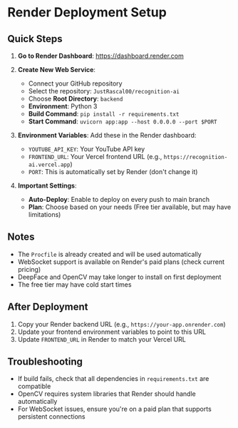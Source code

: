 # Render Deployment Setup

## Quick Steps

1. **Go to Render Dashboard**: https://dashboard.render.com
2. **Create New Web Service**:
   - Connect your GitHub repository
   - Select the repository: `JustRascal00/recognition-ai`
   - Choose **Root Directory**: `backend`
   - **Environment**: Python 3
   - **Build Command**: `pip install -r requirements.txt`
   - **Start Command**: `uvicorn app:app --host 0.0.0.0 --port $PORT`

3. **Environment Variables**:
   Add these in the Render dashboard:
   - `YOUTUBE_API_KEY`: Your YouTube API key
   - `FRONTEND_URL`: Your Vercel frontend URL (e.g., `https://recognition-ai.vercel.app`)
   - `PORT`: This is automatically set by Render (don't change it)

4. **Important Settings**:
   - **Auto-Deploy**: Enable to deploy on every push to main branch
   - **Plan**: Choose based on your needs (Free tier available, but may have limitations)

## Notes

- The `Procfile` is already created and will be used automatically
- WebSocket support is available on Render's paid plans (check current pricing)
- DeepFace and OpenCV may take longer to install on first deployment
- The free tier may have cold start times

## After Deployment

1. Copy your Render backend URL (e.g., `https://your-app.onrender.com`)
2. Update your frontend environment variables to point to this URL
3. Update `FRONTEND_URL` in Render to match your Vercel URL

## Troubleshooting

- If build fails, check that all dependencies in `requirements.txt` are compatible
- OpenCV requires system libraries that Render should handle automatically
- For WebSocket issues, ensure you're on a paid plan that supports persistent connections

